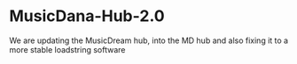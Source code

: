 # MusicDana-Hub-2.0
We are updating the MusicDream hub, into the MD hub and also fixing it to a more stable loadstring software 
